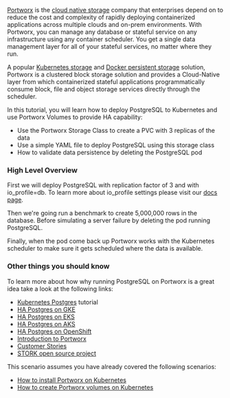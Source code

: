 [Portworx](https://portworx.com/) is the [cloud native storage](https://portworx.com/cloud-native-storage/) company that enterprises depend on to reduce the cost and complexity of rapidly deploying containerized applications across multiple clouds and on-prem environments. With Portworx, you can manage any database or stateful service on any infrastructure using any container scheduler. You get a single data management layer for all of your stateful services, no matter where they run. 

A popular [Kubernetes storage](https://portworx.com/use-case/kubernetes-storage/) and [Docker persistent storage](https://docs.portworx.com/install-with-other/operate-and-maintain/performance-and-tuning/tuning/#global-performance-tuning) solution, Portworx is a clustered block storage solution and provides a Cloud-Native layer from which containerized stateful applications programmatically consume block, file and object storage services directly through the scheduler.

In this tutorial, you will learn how to deploy PostgreSQL to Kubernetes and use Portworx Volumes to provide HA capability:
* Use the Portworx Storage Class to create a PVC with 3 replicas of the data
* Use a simple YAML file to deploy PostgreSQL using this storage class
* How to validate data persistence by deleting the PostgreSQL pod

### High Level Overview

First we will deploy PostgreSQL with replication factor of 3 and with io_profile=db. To learn more about io_profile settings please visit our [docs page](https://docs.portworx.com/install-with-other/operate-and-maintain/performance-and-tuning/tuning/#global-performance-tuning).

Then we're going run a benchmark to create 5,000,000 rows in the database. Before simulating a server failure by deleting the pod running PostgreSQL.

Finally, when the pod come back up Portworx works with the Kubernetes scheduler to make sure it gets scheduled where the data is available.


### Other things you should know

To learn more about how why running PostgreSQL on Portworx is a great idea take a look at the following links:
* [Kubernetes Postgres](https://portworx.com/ha-postgresql-kubernetes/) tutorial
* [HA Postgres on GKE](https://portworx.com/run-ha-postgresql-gke/)
* [HA Postgres on EKS](https://portworx.com/postgresql-amazon-eks/)
* [HA Postgres on AKS](https://portworx.com/ha-postgresql-azure-aks/)
* [HA Postgres on OpenShift](https://portworx.com/run-ha-postgresql-red-hat-openshift/)
* [Introduction to Portworx](https://portworx.com/products/introduction/)
* [Customer Stories](https://portworx.com/customers/)
* [STORK open source project](https://portworx.com/stork-storage-orchestration-kubernetes/)


This scenario assumes you have already covered the following scenarios:
* [How to install Portworx on Kubernetes](https://www.katacoda.com/portworx/scenarios/deploy-px-k8s)
* [How to create Portworx volumes on Kubernetes](https://www.katacoda.com/portworx/scenarios/px-k8s-vol-basic)
